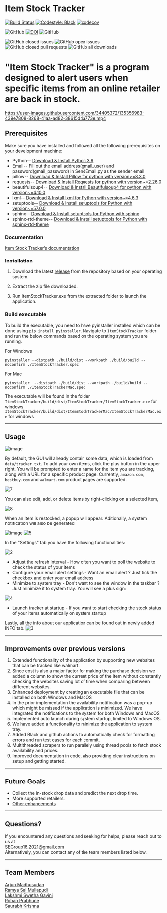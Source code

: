 # Item Stock Tracker
[![Build Status](https://github.com/ramyasaimullapudi/ItemStockTracker/workflows/Build%20Status/badge.svg)](https://github.com/ramyasaimullapudi/ItemStockTracker/actions)
[![Codestyle: Black](https://github.com/ramyasaimullapudi/ItemStockTracker/workflows/Black%20Format%20Checker/badge.svg)](https://github.com/ramyasaimullapudi/ItemStockTracker/actions)
[![codecov](https://codecov.io/gh/ramyasaimullapudi/ItemStockTracker/branch/main/graph/badge.svg?token=EHYPNZ5ACP)](https://codecov.io/gh/ramyasaimullapudi/ItemStockTracker)

![GitHub](https://img.shields.io/badge/language-python-blue.svg)
<a href="https://zenodo.org/badge/latestdoi/416888118"><img src="https://zenodo.org/badge/416888118.svg" alt="DOI"></a>
![GitHub](https://img.shields.io/github/license/ramyasaimullapudi/ItemStockTracker)


![GitHub closed issues](https://img.shields.io/github/issues-closed-raw/ramyasaimullapudi/ItemStockTracker)
![GitHub open issues](https://img.shields.io/github/issues/ramyasaimullapudi/ItemStockTracker)
![GitHub closed pull requests](https://img.shields.io/github/issues-pr-closed/ramyasaimullapudi/ItemStockTracker)
![GitHub all downloads](https://img.shields.io/github/downloads/ramyasaimullapudi/ItemStockTracker/total)


# "Item Stock Tracker" is a program designed to alert users when specific items from an online retailer are back in stock.



https://user-images.githubusercontent.com/34405372/135356983-439e7808-8268-41aa-ad82-38615d4a773e.mp4



## Prerequisites
Make sure you have installed and followed all the following prerequisites on your development machine:

* Python-- [Download & Install Python 3.9](https://www.python.org/downloads/release/python-390/)
* Email-- Fill out the email address(gmail_user) and password(gmail_password) in SendEmail.py as the sender email
* pillow-- [Download & Install Pillow for python with version>=8.3.0](https://pillow.readthedocs.io/en/stable/)
* requests-- [Download & Install Requests for python with version~=2.26.0](https://docs.python-requests.org/en/latest/)
* beautifulsoup4-- [Download & Install Beautifulsoup4 for python with version~=4.10.0](https://pypi.org/project/beautifulsoup4/)
* lxml-- [Download & Install lxml for Python with version~=4.6.3](https://lxml.de)
* setuptools-- [Download & Install setuptools for Python with version~=57.0.0](https://pypi.org/project/setuptools/)
* sphinx-- [Download & Install setuptools for Python with sphinx](https://www.sphinx-doc.org/en/master/usage/installation.html)
* sphinx-rtd-theme-- [Download & Install setuptools for Python with sphinx-rtd-theme](https://pypi.org/project/sphinx-rtd-theme/)

### Documentation
[Item Stock Tracker’s documentation](https://itemstocktracker1.readthedocs.io/en/latest/)

### Installation

1. Download the latest [release](https://github.com/ramyasaimullapudi/ItemStockTracker/releases/) from the repository based on your operating system.

2. Extract the zip file downloaded.

3. Run ItemStockTracker.exe from the extracted folder to launch the application.

### Build executable 

To build the executable, you need to have pyinstaller installed which can be done using `pip install pyinstaller`. 
Navigate to `ItemStockTracker` folder and run the below commands based on the operating system you are running.

For Windows 

`pyinstaller --distpath ./build/dist --workpath ./build/build --noconfirm ./ItemStockTracker.spec`

For Mac

`pyinstaller  --distpath ./build/dist --workpath ./build/build --noconfirm ./ItemStockTrackerMac.spec`

The executable will be found in the folder</br>
`ItemStockTracker/build/dist/ItemStockTracker/ItemStockTracker.exe` for windows</br>
`ItemStockTracker/build/dist/ItemStockTrackerMac/ItemStockTrackerMac.exe` for windows


---
## Usage


![image](https://user-images.githubusercontent.com/19464321/140402539-b528fbaa-b352-454d-96ae-a9af6b01f623.png)

By default, the GUI will already contain some data, which is loaded from `data/tracker.txt`. To add your own items, click the plus button in the upper right. You will be prompted to enter a name for the item you are tracking, along with a URL for a specific product page. Currently, `amazon.com`, `bestbuy.com` and `walmart.com` product pages are supported.
  
![7](https://user-images.githubusercontent.com/51504486/140412693-de447000-4c6e-47c8-88da-f31ffc6b1c6d.PNG)

You can also edit, add, or delete items by right-clicking on a selected item,
  
![8](https://user-images.githubusercontent.com/51504486/140413151-fa73f2fc-adde-4f8a-ae91-1e95f06a6dce.PNG)

When an item is restocked, a popup will appear. Aditionally, a system notification will also be generated 
  
  ![image](https://user-images.githubusercontent.com/30803969/134995936-a4088c47-229a-43cf-b01d-a9ae6e787b7b.png) ![5](https://user-images.githubusercontent.com/51504486/140413777-9632cd0b-9a50-48f6-874b-6cf8fb40c0a4.PNG)
  
In the "Settings" tab you have the following functionalities:

![2](https://user-images.githubusercontent.com/51504486/140414731-4015eae0-f7ff-4509-af19-57823fd76c07.PNG)


- Adjust the refresh interval - How often you want to poll the website to check the status of your items
- Configure your email alert settings - Want an email alert ? Just tick the checkbox and enter your email address
- Minimize to system tray - Don't want to see the window in the taskbar ? Just minimize it to system tray. You will see a plus sign:

 ![4](https://user-images.githubusercontent.com/51504486/140416010-67519366-eed6-41a1-8b87-6cb9f51639b4.PNG)
- Launch tracker at startup - If you want to start checking the stock status of your items automatically on system startup 


Lastly, all the info about our application can be found out in newly added INFO tab.
![3](https://user-images.githubusercontent.com/51504486/140417132-3c0963de-d507-465b-8721-f397e5645a71.PNG)


---
## Improvements over previous versions
1. Extended functionality of the application by supporting new websites that can be tracked like walmart.
2. Since cost is also a major factor for making the purchase decision we added a column to show the current price of the item without constantly checking the websites saving lot of time when comparing between different websites.
3. Enhanced deployment by creating an executable file that can be installed on both Windows and MacOS
4. In the prior implementation the availability notification was a pop-up which might be missed if the application is minimized. We have integrated the notifications to the system for both Windows and MacOS
5. Implemented auto launch during system startup, limited to Windows OS.
6. We have added a functionality to minimize the application to system tray.
7. Added Black and github actions to automatically check for formatting errors and run test cases for each commit.
8. Multithreaded scrapers to run parallely using thread pools to fetch stock availability and prices.
9. Improved documentation in code, also providing clear instructions on setup and getting started.


---
## Future Goals
- Collect the in-stock drop data and predict the next drop time.
- More supported retailers.
- [Other enhancements](https://github.com/ramyasaimullapudi/ItemStockTracker/issues)


---
## Questions?
If you encountered any questions and seeking for helps, please reach out to us at
<br/>[SEGroup16.2021@gmail.com](mailto:SEGroup16.2021@gmail.com)
<br/>Alternatively, you can contact any of the team members listed below.

---
## Team Members

[Arjun Madhusudan](mailto:amadhus2@ncsu.edu)</br>
[Ramya Sai Mullapudi](mailto:rmullap@ncsu.edu)</br>
[Lakshmi Swetha Gavini](mailto:lgavini@ncsu.edu)</br>
[Rohan Prabhune](mailto:rjprabhu@ncsu.edu)</br>
[Saurabh Krishna](mailto:kvankad@ncsu.edu)</br>

